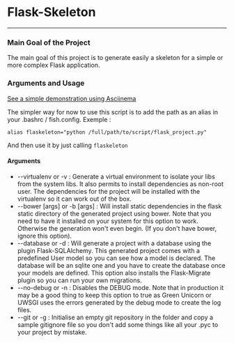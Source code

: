 # Flask-Skeleton
----------
### Main Goal of the Project ###
The main goal of this project is to generate easily a skeleton for a simple or more complex Flask application.

### Arguments and Usage ###
[See a simple demonstration using Asciinema][1]

The simpler way for now to use this script is to add the path as an alias in your .bashrc / fish.config.
Exemple :

    alias flaskeleton="python /full/path/to/script/flask_project.py"
    
And then use it by just calling `flaskeleton`

#### Arguments ####

 - --virtualenv or -v : 
 Generate a virtual environment to isolate your libs from the system libs. It also permits to install dependencies as non-root user. The dependencies for the project will be installed with the virtualenv so it can work out of the box.
 - --bower [args] or -b [args] :
 Will install static dependencies in the flask static directory of the generated project using bower. Note that you need to have it installed on your system for this option to work. Otherwise the generation won't even begin. (If you don't have bower, ignore this option).
 - --database or -d :
 Will generate a project with a database using the plugin Flask-SQLAlchemy. This generated project comes with a predefined User model so you can see how a model is declared. The database will be an sqlite one and you have to create the database once your models are defined. This option also installs the Flask-Migrate plugin so you can run your own migrations.
 - --no-debug or -n :
 Disables the DEBUG mode. Note that in production it may be a good thing to keep this option to true as Green Unicorn or UWSGI uses the errors generated by the debug mode to create the log files.
 - --git or -g :
 Initialise an empty git repository in the folder and copy a sample gitignore file so you don't add some things like all your .pyc to your project by mistake.
 


  [1]: https://asciinema.org/a/10051